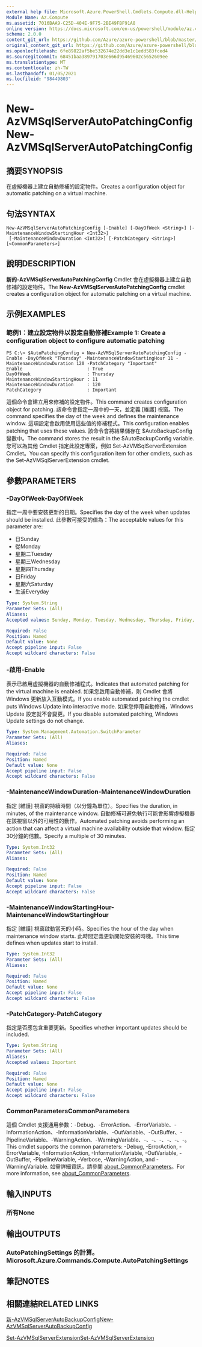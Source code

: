 ```yaml
---
external help file: Microsoft.Azure.PowerShell.Cmdlets.Compute.dll-Help.xml
Module Name: Az.Compute
ms.assetid: 7016BAA9-C25D-404E-9F75-2BE49FBF91A8
online version: https://docs.microsoft.com/en-us/powershell/module/az.compute/new-azvmsqlserverautopatchingconfig
schema: 2.0.0
content_git_url: https://github.com/Azure/azure-powershell/blob/master/src/Compute/Compute/help/New-AzVMSqlServerAutoPatchingConfig.md
original_content_git_url: https://github.com/Azure/azure-powershell/blob/master/src/Compute/Compute/help/New-AzVMSqlServerAutoPatchingConfig.md
ms.openlocfilehash: 6fe89822af5be532674e22dd3e1c1edd583fced4
ms.sourcegitcommit: 68451baa389791703e666d95469602c5652609ee
ms.translationtype: MT
ms.contentlocale: zh-TW
ms.lasthandoff: 01/05/2021
ms.locfileid: "98449803"
---
```

# <span data-ttu-id="ea962-101">New-AzVMSqlServerAutoPatchingConfig</span><span class="sxs-lookup"><span data-stu-id="ea962-101">New-AzVMSqlServerAutoPatchingConfig</span></span>

## <span data-ttu-id="ea962-102">摘要</span><span class="sxs-lookup"><span data-stu-id="ea962-102">SYNOPSIS</span></span>
<span data-ttu-id="ea962-103">在虛擬機器上建立自動修補的設定物件。</span><span class="sxs-lookup"><span data-stu-id="ea962-103">Creates a configuration object for automatic patching on a virtual machine.</span></span>

## <span data-ttu-id="ea962-104">句法</span><span class="sxs-lookup"><span data-stu-id="ea962-104">SYNTAX</span></span>

```
New-AzVMSqlServerAutoPatchingConfig [-Enable] [-DayOfWeek <String>] [-MaintenanceWindowStartingHour <Int32>]
 [-MaintenanceWindowDuration <Int32>] [-PatchCategory <String>] [<CommonParameters>]
```

## <span data-ttu-id="ea962-105">說明</span><span class="sxs-lookup"><span data-stu-id="ea962-105">DESCRIPTION</span></span>
<span data-ttu-id="ea962-106">**新的-AzVMSqlServerAutoPatchingConfig** Cmdlet 會在虛擬機器上建立自動修補的設定物件。</span><span class="sxs-lookup"><span data-stu-id="ea962-106">The **New-AzVMSqlServerAutoPatchingConfig** cmdlet creates a configuration object for automatic patching on a virtual machine.</span></span>

## <span data-ttu-id="ea962-107">示例</span><span class="sxs-lookup"><span data-stu-id="ea962-107">EXAMPLES</span></span>

### <span data-ttu-id="ea962-108">範例1：建立設定物件以設定自動修補</span><span class="sxs-lookup"><span data-stu-id="ea962-108">Example 1: Create a configuration object to configure automatic patching</span></span>
```
PS C:\> $AutoPatchingConfig = New-AzVMSqlServerAutoPatchingConfig -Enable -DayOfWeek "Thursday" -MaintenanceWindowStartingHour 11 -MaintenanceWindowDuration 120 -PatchCategory "Important"
Enable                        : True
DayOfWeek                     : Thursday
MaintenanceWindowStartingHour : 11
MaintenanceWindowDuration     : 120
PatchCategory                 : Important
```

<span data-ttu-id="ea962-109">這個命令會建立用來修補的設定物件。</span><span class="sxs-lookup"><span data-stu-id="ea962-109">This command creates configuration object for patching.</span></span>
<span data-ttu-id="ea962-110">該命令會指定一周中的一天，並定義 [維護] 視窗。</span><span class="sxs-lookup"><span data-stu-id="ea962-110">The command specifies the day of the week and defines the maintenance window.</span></span>
<span data-ttu-id="ea962-111">這項設定會啟用使用這些值的修補程式。</span><span class="sxs-lookup"><span data-stu-id="ea962-111">This configuration enables patching that uses these values.</span></span>
<span data-ttu-id="ea962-112">該命令會將結果儲存在 $AutoBackupConfig 變數中。</span><span class="sxs-lookup"><span data-stu-id="ea962-112">The command stores the result in the $AutoBackupConfig variable.</span></span>
<span data-ttu-id="ea962-113">您可以為其他 Cmdlet 指定此設定專案，例如 Set-AzVMSqlServerExtension Cmdlet。</span><span class="sxs-lookup"><span data-stu-id="ea962-113">You can specify this configuration item for other cmdlets, such as the Set-AzVMSqlServerExtension cmdlet.</span></span>

## <span data-ttu-id="ea962-114">參數</span><span class="sxs-lookup"><span data-stu-id="ea962-114">PARAMETERS</span></span>

### <span data-ttu-id="ea962-115">-DayOfWeek</span><span class="sxs-lookup"><span data-stu-id="ea962-115">-DayOfWeek</span></span>
<span data-ttu-id="ea962-116">指定一周中要安裝更新的日期。</span><span class="sxs-lookup"><span data-stu-id="ea962-116">Specifies the day of the week when updates should be installed.</span></span>
<span data-ttu-id="ea962-117">此參數可接受的值為：</span><span class="sxs-lookup"><span data-stu-id="ea962-117">The acceptable values for this parameter are:</span></span>
- <span data-ttu-id="ea962-118">日</span><span class="sxs-lookup"><span data-stu-id="ea962-118">Sunday</span></span>
- <span data-ttu-id="ea962-119">從</span><span class="sxs-lookup"><span data-stu-id="ea962-119">Monday</span></span>
- <span data-ttu-id="ea962-120">星期二</span><span class="sxs-lookup"><span data-stu-id="ea962-120">Tuesday</span></span>
- <span data-ttu-id="ea962-121">星期三</span><span class="sxs-lookup"><span data-stu-id="ea962-121">Wednesday</span></span>
- <span data-ttu-id="ea962-122">星期四</span><span class="sxs-lookup"><span data-stu-id="ea962-122">Thursday</span></span>
- <span data-ttu-id="ea962-123">日</span><span class="sxs-lookup"><span data-stu-id="ea962-123">Friday</span></span>
- <span data-ttu-id="ea962-124">星期六</span><span class="sxs-lookup"><span data-stu-id="ea962-124">Saturday</span></span>
- <span data-ttu-id="ea962-125">生活</span><span class="sxs-lookup"><span data-stu-id="ea962-125">Everyday</span></span>

```yaml
Type: System.String
Parameter Sets: (All)
Aliases:
Accepted values: Sunday, Monday, Tuesday, Wednesday, Thursday, Friday, Saturday, Everyday

Required: False
Position: Named
Default value: None
Accept pipeline input: False
Accept wildcard characters: False
```

### <span data-ttu-id="ea962-126">-啟用</span><span class="sxs-lookup"><span data-stu-id="ea962-126">-Enable</span></span>
<span data-ttu-id="ea962-127">表示已啟用虛擬機器的自動修補程式。</span><span class="sxs-lookup"><span data-stu-id="ea962-127">Indicates that automated patching for the virtual machine is enabled.</span></span>
<span data-ttu-id="ea962-128">如果您啟用自動修補，則 Cmdlet 會將 Windows 更新放入互動模式。</span><span class="sxs-lookup"><span data-stu-id="ea962-128">If you enable automated patching the cmdlet puts Windows Update into interactive mode.</span></span>
<span data-ttu-id="ea962-129">如果您停用自動修補，Windows Update 設定就不會變更。</span><span class="sxs-lookup"><span data-stu-id="ea962-129">If you disable automated patching, Windows Update settings do not change.</span></span>

```yaml
Type: System.Management.Automation.SwitchParameter
Parameter Sets: (All)
Aliases:

Required: False
Position: Named
Default value: None
Accept pipeline input: False
Accept wildcard characters: False
```

### <span data-ttu-id="ea962-130">-MaintenanceWindowDuration</span><span class="sxs-lookup"><span data-stu-id="ea962-130">-MaintenanceWindowDuration</span></span>
<span data-ttu-id="ea962-131">指定 [維護] 視窗的持續時間（以分鐘為單位）。</span><span class="sxs-lookup"><span data-stu-id="ea962-131">Specifies the duration, in minutes, of the maintenance window.</span></span>
<span data-ttu-id="ea962-132">自動修補可避免執行可能會影響虛擬機器在該視窗以外的可用性的動作。</span><span class="sxs-lookup"><span data-stu-id="ea962-132">Automated patching avoids performing an action that can affect a virtual machine availability outside that window.</span></span>
<span data-ttu-id="ea962-133">指定30分鐘的倍數。</span><span class="sxs-lookup"><span data-stu-id="ea962-133">Specify a multiple of 30 minutes.</span></span>

```yaml
Type: System.Int32
Parameter Sets: (All)
Aliases:

Required: False
Position: Named
Default value: None
Accept pipeline input: False
Accept wildcard characters: False
```

### <span data-ttu-id="ea962-134">-MaintenanceWindowStartingHour</span><span class="sxs-lookup"><span data-stu-id="ea962-134">-MaintenanceWindowStartingHour</span></span>
<span data-ttu-id="ea962-135">指定 [維護] 視窗啟動當天的小時。</span><span class="sxs-lookup"><span data-stu-id="ea962-135">Specifies the hour of the day when maintenance window starts.</span></span>
<span data-ttu-id="ea962-136">此時間定義更新開始安裝的時機。</span><span class="sxs-lookup"><span data-stu-id="ea962-136">This time defines when updates start to install.</span></span>

```yaml
Type: System.Int32
Parameter Sets: (All)
Aliases:

Required: False
Position: Named
Default value: None
Accept pipeline input: False
Accept wildcard characters: False
```

### <span data-ttu-id="ea962-137">-PatchCategory</span><span class="sxs-lookup"><span data-stu-id="ea962-137">-PatchCategory</span></span>
<span data-ttu-id="ea962-138">指定是否應包含重要更新。</span><span class="sxs-lookup"><span data-stu-id="ea962-138">Specifies whether important updates should be included.</span></span>

```yaml
Type: System.String
Parameter Sets: (All)
Aliases:
Accepted values: Important

Required: False
Position: Named
Default value: None
Accept pipeline input: False
Accept wildcard characters: False
```

### <span data-ttu-id="ea962-139">CommonParameters</span><span class="sxs-lookup"><span data-stu-id="ea962-139">CommonParameters</span></span>
<span data-ttu-id="ea962-140">這個 Cmdlet 支援通用參數：-Debug、-ErrorAction、-ErrorVariable、-InformationAction、-InformationVariable、-OutVariable、-OutBuffer、-PipelineVariable、-WarningAction、-WarningVariable、-、-、-、-、-、-。</span><span class="sxs-lookup"><span data-stu-id="ea962-140">This cmdlet supports the common parameters: -Debug, -ErrorAction, -ErrorVariable, -InformationAction, -InformationVariable, -OutVariable, -OutBuffer, -PipelineVariable, -Verbose, -WarningAction, and -WarningVariable.</span></span> <span data-ttu-id="ea962-141">如需詳細資訊，請參閱 [about_CommonParameters](http://go.microsoft.com/fwlink/?LinkID=113216)。</span><span class="sxs-lookup"><span data-stu-id="ea962-141">For more information, see [about_CommonParameters](http://go.microsoft.com/fwlink/?LinkID=113216).</span></span>

## <span data-ttu-id="ea962-142">輸入</span><span class="sxs-lookup"><span data-stu-id="ea962-142">INPUTS</span></span>

### <span data-ttu-id="ea962-143">所有</span><span class="sxs-lookup"><span data-stu-id="ea962-143">None</span></span>

## <span data-ttu-id="ea962-144">輸出</span><span class="sxs-lookup"><span data-stu-id="ea962-144">OUTPUTS</span></span>

### <span data-ttu-id="ea962-145">AutoPatchingSettings 的計算。</span><span class="sxs-lookup"><span data-stu-id="ea962-145">Microsoft.Azure.Commands.Compute.AutoPatchingSettings</span></span>

## <span data-ttu-id="ea962-146">筆記</span><span class="sxs-lookup"><span data-stu-id="ea962-146">NOTES</span></span>

## <span data-ttu-id="ea962-147">相關連結</span><span class="sxs-lookup"><span data-stu-id="ea962-147">RELATED LINKS</span></span>

[<span data-ttu-id="ea962-148">新-AzVMSqlServerAutoBackupConfig</span><span class="sxs-lookup"><span data-stu-id="ea962-148">New-AzVMSqlServerAutoBackupConfig</span></span>](./New-AzVMSqlServerAutoBackupConfig.md)

[<span data-ttu-id="ea962-149">Set-AzVMSqlServerExtension</span><span class="sxs-lookup"><span data-stu-id="ea962-149">Set-AzVMSqlServerExtension</span></span>](./Set-AzVMSqlServerExtension.md)


